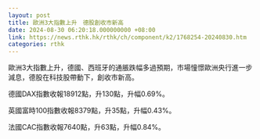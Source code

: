 ```yaml
---
layout: post
title: 歐洲3大指數上升　德股創收市新高
date: 2024-08-30 06:20:18.000000000 +08:00
link: https://news.rthk.hk/rthk/ch/component/k2/1768254-20240830.htm
categories: rthk
---
```


歐洲3大指數上升，德國、西班牙的通脹跌幅多過預期，市場憧憬歐洲央行進一步減息，德股在科技股帶動下，創收市新高。

德國DAX指數收報18912點，升130點，升幅0.69%。

英國富時100指數收報8379點，升35點，升幅0.43%。

法國CAC指數收報7640點，升63點，升幅0.84%。
